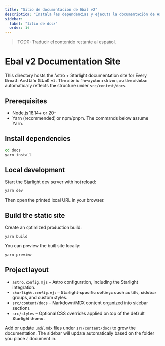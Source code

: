 ```yaml
---
title: "Sitio de documentación de Ebal v2"
description: "Instala las dependencias y ejecuta la documentación de Astro + Starlight en local."
sidebar:
  label: "Sitio de docs"
  order: 10
---
```

> TODO: Traducir el contenido restante al español.

# Ebal v2 Documentation Site

This directory hosts the Astro + Starlight documentation site for Every Breath And Life (Ebal) v2. The site is file-system driven, so the sidebar automatically reflects the structure under `src/content/docs`.

## Prerequisites

- Node.js 18.14+ or 20+
- Yarn (recommended) or npm/pnpm. The commands below assume Yarn.

## Install dependencies

```bash
cd docs
yarn install
```

## Local development

Start the Starlight dev server with hot reload:

```bash
yarn dev
```

Then open the printed local URL in your browser.

## Build the static site

Create an optimized production build:

```bash
yarn build
```

You can preview the built site locally:

```bash
yarn preview
```

## Project layout

- `astro.config.mjs` – Astro configuration, including the Starlight integration.
- `starlight.config.mjs` – Starlight-specific settings such as title, sidebar groups, and custom styles.
- `src/content/docs` – Markdown/MDX content organized into sidebar sections.
- `src/styles` – Optional CSS overrides applied on top of the default Starlight theme.

Add or update `.md`/`.mdx` files under `src/content/docs` to grow the documentation. The sidebar will update automatically based on the folder you place a document in.
